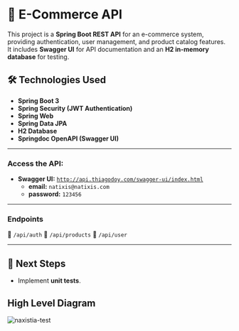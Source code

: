 # 🛒 E-Commerce API

This project is a **Spring Boot REST API** for an e-commerce system, providing authentication, user management, and product catalog features.  
It includes **Swagger UI** for API documentation and an **H2 in-memory database** for testing.

## 🛠️ Technologies Used
- **Spring Boot 3**
- **Spring Security (JWT Authentication)**
- **Spring Web**
- **Spring Data JPA**
- **H2 Database**
- **Springdoc OpenAPI (Swagger UI)**

---

###  Access the API:
- **Swagger UI:** [`http://api.thiagodoy.com/swagger-ui/index.html`](http://api.thiagodoy.com/swagger-ui/index.html)
    - **email:** `natixis@natixis.com`
    - **password:** `123456`
---

###  Endpoints
🔹 `/api/auth`
🔹 `/api/products`
🔹 `/api/user`

---

## 🎯 Next Steps
- Implement **unit tests**.

## High Level Diagram


![naxistia-test](https://github.com/user-attachments/assets/aa1a4da6-1139-4b93-aed0-b2f2b600cb28)

